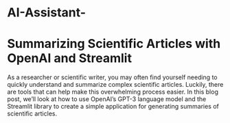 # AI-Assistant-
# Summarizing Scientific Articles with OpenAI and Streamlit
As a researcher or scientific writer, you may often find yourself needing to quickly understand and summarize complex scientific articles. Luckily, there are tools that can help make this overwhelming process easier. In this blog post, we’ll look at how to use OpenAI’s GPT-3 language model and the Streamlit library to create a simple application for generating summaries of scientific articles.
